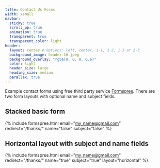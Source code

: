 ```yaml
---
title: Contact Us Forms
width: xsmall
navbar:
  sticky: true
  scroll_up: true
  animation: true
  transparent: true
  transparent_color: light
header:
  layout: center # Options: left, center, 1-1, 1-2, 1-3 or 2-3
  background_image: header-10.jpeg
  background_overlay: "rgba(0, 0, 0, 0.6)"
  color: light
  header_size: large
  heading_size: medium
  parallax: true
---
```


Example contact forms using free third party service [Formspree](https://formspree.io/). There are two form layouts with optional name and subject fields.

## Stacked basic form
{% include formspree.html email="my_name@gmail.com" redirect="/thanks/" name="false" subject="false" %}

## Horizontal layout with subject and name fields
{% include formspree.html email="my_name@gmail.com" redirect="/thanks/" name="true" subject="true" layout="horizontal" %}

